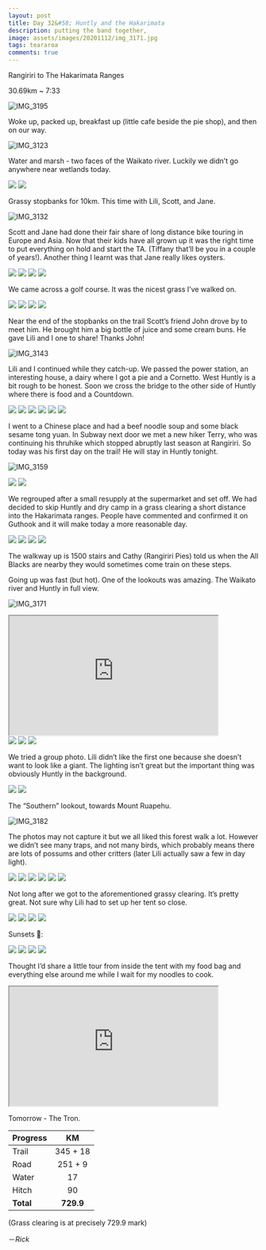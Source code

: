 ```yaml
---
layout: post
title: Day 32&#58; Huntly and the Hakarimata
description: putting the band together, 
image: assets/images/20201112/img_3171.jpg
tags: teararoa
comments: true
---
```


Rangiriri to The Hakarimata Ranges

30.69km ~ 7:33

![IMG_3195](/assets/images/20201112/img_3195.jpg)

Woke up, packed up, breakfast up (little cafe beside the pie shop), and then on our way. 

![IMG_3123](/assets/images/20201112/img_3123.jpg)

Water and marsh - two faces of the Waikato river. Luckily we didn’t go anywhere near wetlands today. 

<div class="gallery" data-columns="2">
  <img src="/assets/images/20201112/img_3125.jpg">
  <img src="/assets/images/20201112/img_3126.jpg">
</div>

Grassy stopbanks for 10km. This time with Lili, Scott, and Jane.

![IMG_3132](/assets/images/20201112/img_3132.jpg)

Scott and Jane had done their fair share of long distance bike touring in Europe and Asia. Now that their kids have all grown up it was the right time to put everything on hold and start the TA. (Tiffany that’ll be you in a couple of years!). Another thing I learnt was that Jane really likes oysters.

<div class="gallery" data-columns="2">
  <img src="/assets/images/20201112/img_3134.jpg">
  <img src="/assets/images/20201112/img_3135.jpg">
  <img src="/assets/images/20201112/img_3136.jpg">
  <img src="/assets/images/20201112/img_3137.jpg">
</div>

We came across a golf course. It was the nicest grass I’ve walked on. 

<div class="gallery" data-columns="2">
  <img src="/assets/images/20201112/img_3141.jpg">
  <img src="/assets/images/20201112/img_3142.jpg">
  <img src="/assets/images/20201112/img_3144.jpg">
  <img src="/assets/images/20201112/img_3147.jpg">
</div>

Near the end of the stopbanks on the trail Scott’s friend John drove by to meet him. He brought him a big bottle of juice and some cream buns. He gave Lili and I one to share! Thanks John!

![IMG_3143](/assets/images/20201112/img_3143.jpg)

Lili and I continued while they catch-up.  We passed the power station, an interesting house, a dairy where I got a pie and a Cornetto. West Huntly is a bit rough to be honest. Soon we cross the bridge to the other side of Huntly where there is food and a Countdown. 

<div class="gallery" data-columns="2">
  <img src="/assets/images/20201112/img_3150.jpg">
  <img src="/assets/images/20201112/img_3151.jpg">
  <img src="/assets/images/20201112/img_3152.jpg">
  <img src="/assets/images/20201112/img_3153.jpg">
  <img src="/assets/images/20201112/img_3154.jpg">
  <img src="/assets/images/20201112/img_3155.jpg">
</div>

I went to a Chinese place and had a beef noodle soup and some black sesame tong yuan. In Subway next door we met a new hiker Terry, who was continuing his thruhike which stopped abruptly last season at Rangiriri. So today was his first day on the trail! He will stay in Huntly tonight.

![IMG_3159](/assets/images/20201112/img_3159.jpg)

<div class="gallery" data-columns="2">
  <img src="/assets/images/20201112/img_3160.jpg">
  <img src="/assets/images/20201112/img_3161.jpg">
</div>

We regrouped after a small resupply at the supermarket and set off. We had decided to skip Huntly and dry camp in a grass clearing a short distance into the Hakarimata ranges. People have commented and confirmed it on Guthook and it will make today a more reasonable day. 

<div class="gallery" data-columns="2">
  <img src="/assets/images/20201112/img_3164.jpg">
  <img src="/assets/images/20201112/img_3165.jpg">
  <img src="/assets/images/20201112/img_3167.jpg">
  <img src="/assets/images/20201112/img_3170.jpg">
</div>

The walkway up is 1500 stairs and Cathy (Rangiriri Pies) told us when the All Blacks are nearby they would sometimes come train on these steps. 

Going up was fast (but hot). One of the lookouts was amazing. The Waikato river and Huntly in full view. 

![IMG_3171](/assets/images/20201112/img_3171.jpg)

<iframe width="420" height="240"
src="https://www.youtube.com/embed/Bigh6MEAors">
</iframe>

<div class="gallery" data-columns="3">
  <img src="/assets/images/20201112/img_3174.jpg">
  <img src="/assets/images/20201112/img_3175.jpg">
  <img src="/assets/images/20201112/img_3177.jpg">
</div>

We tried a group photo. Lili didn’t like the first one because she doesn’t want to look like a giant. The lighting isn’t great but the important thing was obviously Huntly in the background. 

<div class="gallery" data-columns="2">
  <img src="/assets/images/20201112/img_3178.jpg">
  <img src="/assets/images/20201112/img_3179.jpg">
</div>

The “Southern” lookout, towards Mount Ruapehu.

![IMG_3182](/assets/images/20201112/img_3182.jpg)

The photos may not capture it but we all liked this forest walk a lot. However we didn’t see many traps, and not many birds, which probably means there are lots of possums and other critters (later Lili actually saw a few in day light).

<div class="gallery" data-columns="2">
  <img src="/assets/images/20201112/img_3184.jpg">
  <img src="/assets/images/20201112/img_3185.jpg">
  <img src="/assets/images/20201112/img_3188.jpg">
  <img src="/assets/images/20201112/img_3189.jpg">
  <img src="/assets/images/20201112/img_3190.jpg">
  <img src="/assets/images/20201112/img_3191.jpg">
</div>

Not long after we got to the aforementioned grassy clearing. It’s pretty great. Not sure why Lili had to set up her tent so close. 

<div class="gallery" data-columns="2">
  <img src="/assets/images/20201112/img_3192.jpg">
  <img src="/assets/images/20201112/img_3196.jpg">
  <img src="/assets/images/20201112/img_3199.jpg">
  <img src="/assets/images/20201112/img_3201.jpg">
</div>

Sunsets 🌅:

<div class="gallery" data-columns="2">
  <img src="/assets/images/20201112/img_3202.jpg">
  <img src="/assets/images/20201112/img_3204.jpg">
  <img src="/assets/images/20201112/img_3205.jpg">
  <img src="/assets/images/20201112/img_3206.jpg">
</div>

Thought I’d share a little tour from inside the tent with my food bag and everything else around me while I wait for my noodles to cook.

<iframe width="420" height="240"
src="https://www.youtube.com/embed/f3rnBivgvd0">
</iframe>

Tomorrow - The Tron. 

| Progress | KM |
| ---- |:----:|
| Trail | 345 + 18 |
| Road | 251 + 9 |
| Water | 17 |
| Hitch | 90 |
| **Total** | **729.9** |

(Grass clearing is at precisely 729.9 mark)

－_Rick_